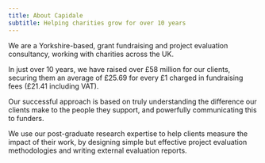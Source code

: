 ```yaml
---
title: About Capidale
subtitle: Helping charities grow for over 10 years
---
```


We are a Yorkshire-based, grant fundraising and project evaluation consultancy, working with charities across the UK.

In just over 10 years, we have raised over £58 million for our clients, securing them an average of £25.69 for every £1 charged in fundraising fees (£21.41 including VAT).

Our successful approach is based on truly understanding the difference our clients make to the people they support, and powerfully communicating this to funders.

We use our post-graduate research expertise to help clients measure the impact of their work, by designing simple but effective project evaluation methodologies and writing external evaluation reports.
